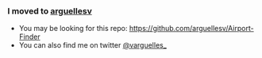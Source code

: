 ### I moved to [arguellesv](https://github.com/arguellesv)

<!--
**lodolfo/lodolfo** is a ✨ _special_ ✨ repository because its `README.md` (this file) appears on your GitHub profile.

Here are some ideas to get you started:

- 🔭 I’m currently working on ...
- 🌱 I’m currently learning ...
- 👯 I’m looking to collaborate on ...
- 🤔 I’m looking for help with ...
- 💬 Ask me about ...
- 📫 How to reach me: ...
- 😄 Pronouns: ...
- ⚡ Fun fact: ...
-->

- You may be looking for this repo: https://github.com/arguellesv/Airport-Finder
- You can also find me on twitter [@varguelles_](https://twitter.com/varguelles_)
